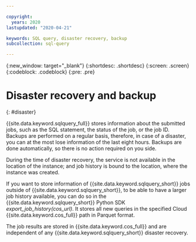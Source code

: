 ```yaml
---

copyright:
  years: 2020
lastupdated: "2020-04-21"

keywords: SQL query, disaster recovery, backup
subcollection: sql-query

---
```


{:new_window: target="_blank"}
{:shortdesc: .shortdesc}
{:screen: .screen}
{:codeblock: .codeblock}
{:pre: .pre}

# Disaster recovery and backup
{: #disaster}

{{site.data.keyword.sqlquery_full}} stores information about the submitted jobs, such as the SQL statement, the status of the job, or 
the job ID. Backups are performed on a regular basis, therefore, in case of a disaster, you can at the most lose information of the last eight hours. Backups are done automatically, so there is no action required on you side. 

During the time of disaster recovery, the service is not available in the location of the instance; and job history is bound to the location, where the instance was created.

If you want to store information of {{site.data.keyword.sqlquery_short}} jobs outside of {{site.data.keyword.sqlquery_short}}, to be able to have a larger job history available, you can do so in the {{site.data.keyword.sqlquery_short}} Python SDK *export_job_history(cos_url)*. It stores all new queries in the specified Cloud {{site.data.keyword.cos_full}} path in Parquet format.

The job results are stored in {{site.data.keyword.cos_full}} and are independent of any {{site.data.keyword.sqlquery_short}} disaster recovery.
